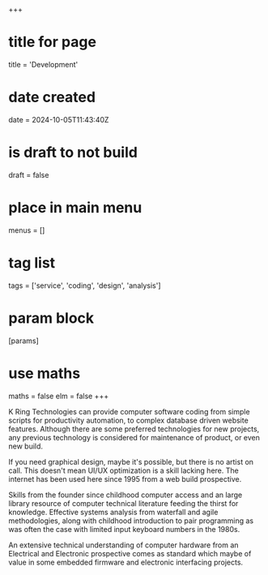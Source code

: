 +++
# title for page
title = 'Development'
# date created
date = 2024-10-05T11:43:40Z
# is draft to not build
draft = false
# place in main menu
menus = []
# tag list
tags = ['service', 'coding', 'design', 'analysis']
# param block
[params]
# use maths
maths = false
elm = false
+++

K Ring Technologies can provide computer software coding from simple scripts
for productivity automation, to complex database driven website features.
Although there are some preferred technologies for new projects, any previous
technology is considered for maintenance of product, or even new build.

If you need graphical design, maybe it's possible, but there is no artist on
call. This doesn't mean UI/UX optimization is a skill lacking here. The
internet has been used here since 1995 from a web build prospective.

Skills from the founder since childhood computer access and an large library
resource of computer technical literature feeding the thirst for knowledge.
Effective systems analysis from waterfall and agile methodologies, along with
childhood introduction to pair programming as was often the case with limited
input keyboard numbers in the 1980s.

An extensive technical understanding of computer hardware from an Electrical
and Electronic prospective comes as standard which maybe of value in some
embedded firmware and electronic interfacing projects.
